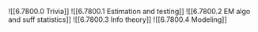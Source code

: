 ![[6.7800.0 Trivia]]
![[6.7800.1 Estimation and testing]]
![[6.7800.2 EM algo and suff statistics]]
![[6.7800.3 Info theory]]
![[6.7800.4 Modeling]]